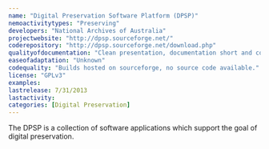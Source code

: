 ```yaml
---
name: "Digital Preservation Software Platform (DPSP)"
nemoactivitytypes: "Preserving"
developers: "National Archives of Australia"
projectwebsite: "http://dpsp.sourceforge.net/"
coderepository: "http://dpsp.sourceforge.net/download.php"
qualityofdocumentation: "Clean presentation, documentation short and concise, documentation hosted on sourceforge."
easeofadaptation: "Unknown"
codequality: "Builds hosted on sourceforge, no source code available."
license: "GPLv3"
examples: 
lastrelease: 7/31/2013
lastactivity: 
categories: [Digital Preservation]
---
```

The DPSP is a collection of software applications which support the goal of digital preservation.
